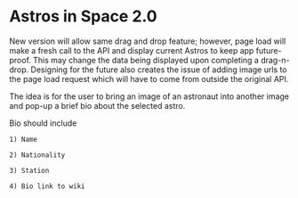 # Astros in Space 2.0

New version will allow same drag and drop feature; however, page load will make a fresh call to the API and display current Astros to keep app future-proof. This may change the data being displayed upon completing a drag-n-drop. Designing for the future also creates the issue of adding image urls to the page load request which will have to come from outside the original API.

The idea is for the user to bring an image of an astronaut into another image and pop-up a brief bio about the selected astro.

Bio should include

    1) Name

    2) Nationality

    3) Station

    4) Bio link to wiki
